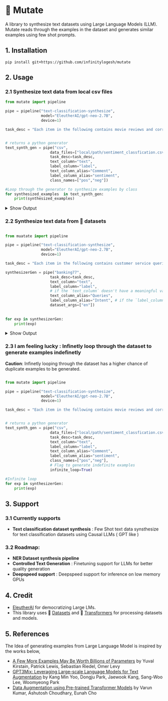 # 🦠 Mutate   <br>

A library to synthesize text datasets using Large Language Models (LLM). Mutate reads through the examples in the dataset and 
generates similar examples using few shot prompts.

## 1. Installation

```
pip install git+https://github.com/infinitylogesh/mutate
```

## 2. Usage

### 2.1 Synthesize text data from local csv files

```python
from mutate import pipeline

pipe = pipeline("text-classification-synthesize",
                model="EleutherAI/gpt-neo-2.7B",
                device=1)

task_desc = "Each item in the following contains movie reviews and corresponding sentiments. Possible sentimets are neg and pos"


# returns a python generator  
text_synth_gen = pipe("csv",
                    data_files=["local/path/sentiment_classfication.csv"],
                    task_desc=task_desc,
                    text_column="text",
                    label_column="label",
                    text_column_alias="Comment",
                    label_column_alias="sentiment",
                    class_names=["pos","neg"])

#Loop through the generator to synthesize examples by class
for synthesized_examples  in text_synth_gen:
    print(synthesized_examples)
```

<details>
<summary>Show Output</summary>

```python
{
    "text": ["The story was very dull and was a waste of my time. This was not a film I would ever watch. The acting was bad. I was bored. There were no surprises. They showed one dinosaur,",
    "I did not like this film. It was a slow and boring film, it didn't seem to have any plot, there was nothing to it. The only good part was the ending, I just felt that the film should have ended more abruptly."]
    "label":["neg","neg"]
}

{
    "text":["The Bell witch is one of the most interesting, yet disturbing films of recent years. It’s an odd and unique look at a very real, but very dark issue. With its mixture of horror, fantasy and fantasy adventure, this film is as much a horror film as a fantasy film. And it‘s worth your time. While the movie has its flaws, it is worth watching and if you are a fan of a good fantasy or horror story, you will not be disappointed."],
    "label":["pos"]
}

# and so on .....

```
</details>


### 2.2 Synthesize text data from 🤗 datasets

```python

from muatate import pipeline

pipe = pipeline("text-classification-synthesize",
                model="EleutherAI/gpt-neo-2.7B",
                device=1)

task_desc = "Each item in the following contains customer service queries expressing the mentioned intent"

synthesizerGen = pipe("banking77",
                    task_desc=task_desc,
                    text_column="text",
                    label_column="label",
                    # if the `text_column` doesn't have a meaningful value
                    text_column_alias="Queries", 
                    label_column_alias="Intent", # if the `label_column` doesn't have a meaningful value
                    dataset_args=["en"])
                       
                       
for exp in synthesizerGen:
    print(exp)

```

<details>
<summary>Show Output</summary>

```python
{"text":["How can i know if my account has been activated? (This is the one that I am confused about)",
         "Thanks! My card activated"],
"label":["activate_my_card",
         "activate_my_card"]
}

{
"text": ["How do i activate this new one? Is it possible?",
         "what is the activation process for this card?"],
"label":["activate_my_card",
         "activate_my_card"]
}

# and so on .....

```
</details>


### 2.3 I am feeling lucky : Infinetly loop through the dataset to generate examples indefinetly

**Caution**: Infinetly looping through the dataset has a higher chance of duplicate examples to be generated.

```python

from mutate import pipeline

pipe = pipeline("text-classification-synthesize",
                model="EleutherAI/gpt-neo-2.7B",
                device=1)

task_desc = "Each item in the following contains movie reviews and corresponding sentiments. Possible sentimets are neg and pos"


# returns a python generator  
text_synth_gen = pipe("csv",
                    data_files=["local/path/sentiment_classfication.csv"],
                    task_desc=task_desc,
                    text_column="text",
                    label_column="label",
                    text_column_alias="Comment",
                    label_column_alias="sentiment",
                    class_names=["pos","neg"],
                    # Flag to generate indefinite examples
                    infinite_loop=True)

#Infinite loop
for exp in synthesizerGen:
    print(exp)
```


## 3. Support
### 3.1 Currently supports
-  **Text classification dataset synthesis** : Few Shot text data synsthesize for text classification datasets using Causal LLMs ( GPT like )

### 3.2 Roadmap:
- **NER Dataset synthesis pipeline** 
- **Controlled Text Generation** : Finetuning support for LLMs for better quality generation
- **Deepspeed support** : Deepspeed support for inference on low memory GPUs


## 4. Credit
- [EleutherAI](https://eluether.ai) for democratizing Large LMs.
- This library uses 🤗 [Datasets](https://huggingface.co/docs/datasets) and 🤗 [Transformers](https://huggingface.co/docs/transformers) for processing datasets and models.


## 5. References

The Idea of generating examples from Large Language Model is inspired by the works below,
- [A Few More Examples May Be Worth Billions of Parameters](https://arxiv.org/abs/2110.04374) by Yuval Kirstain, Patrick Lewis, Sebastian Riedel, Omer Levy
- [GPT3Mix: Leveraging Large-scale Language Models for Text Augmentation](https://arxiv.org/abs/2104.08826) by Kang Min Yoo, Dongju Park, Jaewook Kang, Sang-Woo Lee, Woomyeong Park
- [Data Augmentation using Pre-trained Transformer Models](https://arxiv.org/abs/2003.02245) by Varun Kumar, Ashutosh Choudhary, Eunah Cho

